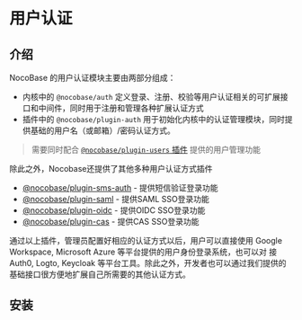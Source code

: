 # 用户认证

## 介绍

NocoBase 的用户认证模块主要由两部分组成：

- 内核中的 `@nocobase/auth` 定义登录、注册、校验等用户认证相关的可扩展接口和中间件，同时用于注册和管理各种扩展认证方式
- 插件中的 `@nocobase/plugin-auth` 用于初始化内核中的认证管理模块，同时提供基础的用户名（或邮箱）/密码认证方式。

> 需要同时配合 [`@nocobase/plugin-users` 插件](../users/index.md) 提供的用户管理功能

除此之外，Nocobase还提供了其他多种用户认证方式插件

- [@nocobase/plugin-sms-auth](../auth-sms/index.md) - 提供短信验证登录功能
- [@nocobase/plugin-saml](../auth-saml/index.md) - 提供SAML SSO登录功能
- [@nocobase/plugin-oidc](../auth-oidc/index.md) - 提供OIDC SSO登录功能
- [@nocobase/plugin-cas](../auth-cas/index.md) - 提供CAS SSO登录功能

通过以上插件，管理员配置好相应的认证方式以后，用户可以直接使用 Google Workspace, Microsoft Azure 等平台提供的用户身份登录系统，也可以对 接Auth0, Logto, Keycloak 等平台工具。除此之外，开发者也可以通过我们提供的基础接口很方便地扩展自己所需要的其他认证方式。

## 安装
